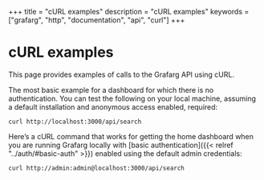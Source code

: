 +++
title = "cURL examples"
description = "cURL examples"
keywords = ["grafarg", "http", "documentation", "api", "curl"]
+++

# cURL examples

This page provides examples of calls to the Grafarg API using cURL.

The most basic example for a dashboard for which there is no authentication. You can test the following on your local machine, assuming a default installation and anonymous access enabled, required:

```
curl http://localhost:3000/api/search
```

Here’s a cURL command that works for getting the home dashboard when you are running Grafarg locally with [basic authentication]({{< relref "../auth/#basic-auth" >}}) enabled using the default admin credentials:

```
curl http://admin:admin@localhost:3000/api/search
```
